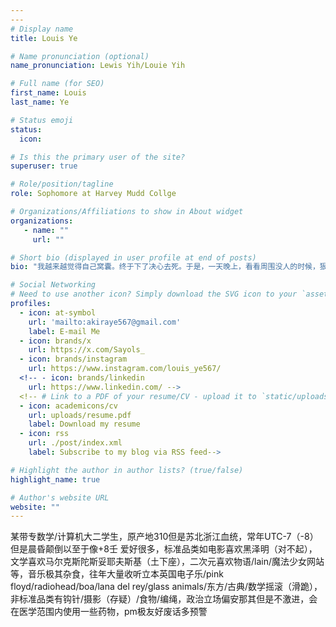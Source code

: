 ```yaml
---
---
# Display name
title: Louis Ye

# Name pronunciation (optional)
name_pronunciation: Lewis Yih/Louie Yih

# Full name (for SEO)
first_name: Louis
last_name: Ye

# Status emoji
status:
  icon: 

# Is this the primary user of the site?
superuser: true

# Role/position/tagline
role: Sophomore at Harvey Mudd Collge

# Organizations/Affiliations to show in About widget
organizations:
   - name: ""
     url: ""

# Short bio (displayed in user profile at end of posts)
bio: "我越来越觉得自己窝囊。终于下了决心去死。于是，一天晚上，看看周围没人的时候，狠了狠心准备跳海一死。但是，当我的脚离开甲板，和船脱离关系的一刹那，我突然惜命了。但是已经晚了。不管自己愿意不愿意，必然到大海里去了。只是，看起来非常高大的船，身体虽然离开了它，但双脚却难以着水。不过，因为没有抓得住的东西，终于难免渐渐地离水越来越近。不论把腿怎么蜷起来也难免接近水了。水的颜色是黑的。"

# Social Networking
# Need to use another icon? Simply download the SVG icon to your `assets/media/icons/` folder.
profiles:
  - icon: at-symbol
    url: 'mailto:akiraye567@gmail.com'
    label: E-mail Me
  - icon: brands/x
    url: https://x.com/Sayols_
  - icon: brands/instagram
    url: https://www.instagram.com/louis_ye567/
  <!-- - icon: brands/linkedin
    url: https://www.linkedin.com/ -->
  <!-- # Link to a PDF of your resume/CV - upload it to `static/uploads/resume.pdf`
  - icon: academicons/cv
    url: uploads/resume.pdf
    label: Download my resume
  - icon: rss
    url: ./post/index.xml
    label: Subscribe to my blog via RSS feed-->

# Highlight the author in author lists? (true/false)
highlight_name: true

# Author's website URL
website: ""
---
```


某带专数学/计算机大二学生，原产地310但是苏北浙江血统，常年UTC-7（-8）但是晨昏颠倒以至于像+8壬
爱好很多，标准品类如电影喜欢黑泽明（对不起），文学喜欢马尔克斯陀斯妥耶夫斯基（土下座），二次元喜欢物语/lain/魔法少女网站等，音乐极其杂食，往年大量收听立本英国电子乐/pink floyd/radiohead/boa/lana del rey/glass animals/东方/古典/数学摇滚（滑跪），非标准品类有钩针/摄影（存疑）/食物/编绳，政治立场偏安那其但是不激进，会在医学范围内使用一些药物，pm极友好废话多预警
